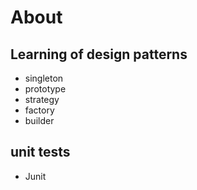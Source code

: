 # About

## Learning of design patterns
   - singleton
   - prototype
   - strategy
   - factory
   - builder
    
## unit tests 
   - Junit
